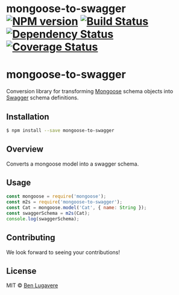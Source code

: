# mongoose-to-swagger [![NPM version][npm-image]][npm-url] [![Build Status](https://travis-ci.org/giddyinc/mongoose-to-swagger.svg?branch=master)](https://travis-ci.org/giddyinc/mongoose-to-swagger) [![Dependency Status][daviddm-image]][daviddm-url] [![Coverage Status](https://coveralls.io/repos/github/giddyinc/mongoose-to-swagger/badge.svg?branch=master)](https://coveralls.io/github/giddyinc/mongoose-to-swagger?branch=master)

mongoose-to-swagger
==============

Conversion library for transforming [Mongoose](http://mongoosejs.com/) schema objects into [Swagger](http://swagger.io) schema definitions.

## Installation

```sh
$ npm install --save mongoose-to-swagger
```

## Overview

Converts a mongoose model into a swagger schema.

## Usage

```js
const mongoose = require('mongoose');
const m2s = require('mongoose-to-swagger');
const Cat = mongoose.model('Cat', { name: String });
const swaggerSchema = m2s(Cat);
console.log(swaggerSchema);
```

## Contributing
We look forward to seeing your contributions!


## License

MIT © [Ben Lugavere]()

[npm-image]: https://badge.fury.io/js/mongoose-to-swagger.svg
[npm-url]: https://npmjs.org/package/mongoose-to-swagger
[travis-image]: https://travis-ci.org/giddyinc/mongoose-to-swagger.svg?branch=master
[travis-url]: https://travis-ci.org/giddyinc/mongoose-to-swagger
[daviddm-image]: https://david-dm.org/giddyinc/mongoose-to-swagger.svg?theme=shields.io
[daviddm-url]: https://david-dm.org/giddyinc/mongoose-to-swagger
[coveralls-image]: https://coveralls.io/repos/giddyinc/mongoose-to-swagger/badge.svg
[coveralls-url]: https://coveralls.io/r/giddyinc/mongoose-to-swagger
